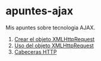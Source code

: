 # apuntes-ajax

Mis apuntes sobre tecnologia AJAX.

1. [Crear el objeto XMLHttpRequest](https://github.com/AitorAlejandro/apuntes-ajax/blob/master/01-Crear-el-objeto-XMLHttpRequest/crearXHR.md)
2. [Uso del objeto XMLHttpRequest](https://github.com/AitorAlejandro/apuntes-ajax/blob/master/02-Uso-del-XHR/Uso-del-XHR.md)
3. [Cabeceras HTTP](https://github.com/AitorAlejandro/apuntes-ajax/blob/master/03-HTTP-Headers/HTTP-Headers.md)
